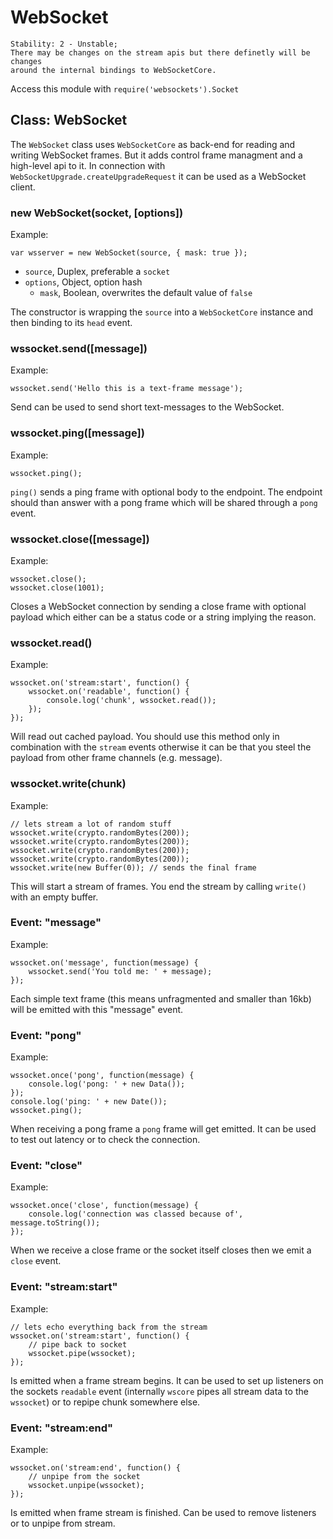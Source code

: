 # WebSocket

    Stability: 2 - Unstable;
    There may be changes on the stream apis but there definetly will be changes
    around the internal bindings to WebSocketCore.

Access this module with `require('websockets').Socket`

## Class: WebSocket

The `WebSocket` class uses `WebSocketCore` as back-end for reading and
writing WebSocket frames. But it adds control frame managment and a high-level
api to it. In connection with `WebSocketUpgrade.createUpgradeRequest` it can be
used as a WebSocket client.

### new WebSocket(socket, [options])

Example:

    var wsserver = new WebSocket(source, { mask: true });

* `source`, Duplex, preferable a `socket`    
* `options`, Object, option hash
    * `mask`, Boolean, overwrites the default value of `false`

The constructor is wrapping the `source` into a `WebSocketCore` instance and
then binding to its `head` event.

### wssocket.send([message])

Example:

    wssocket.send('Hello this is a text-frame message');

Send can be used to send short text-messages to the WebSocket.

### wssocket.ping([message])

Example:

    wssocket.ping();

`ping()` sends a ping frame with optional body to the endpoint. The endpoint
should than answer with a pong frame which will be shared through a `pong`
event.

### wssocket.close([message])

Example:

    wssocket.close();
    wssocket.close(1001);

Closes a WebSocket connection by sending a close frame with optional payload
which either can be a status code or a string implying the reason.

### wssocket.read()

Example:

    wssocket.on('stream:start', function() {
        wssocket.on('readable', function() {
            console.log('chunk', wssocket.read());
        });
    });

Will read out cached payload. You should use this method only in combination
with the `stream` events otherwise it can be that you steel the payload from
other frame channels (e.g. message).

### wssocket.write(chunk)

Example:

    // lets stream a lot of random stuff
    wssocket.write(crypto.randomBytes(200));
    wssocket.write(crypto.randomBytes(200));
    wssocket.write(crypto.randomBytes(200));
    wssocket.write(crypto.randomBytes(200));
    wssocket.write(new Buffer(0)); // sends the final frame

This will start a stream of frames. You end the stream by calling `write()` 
with an empty buffer.

### Event: "message"

Example:

    wssocket.on('message', function(message) {
        wssocket.send('You told me: ' + message);
    });

Each simple text frame (this means unfragmented and smaller than 16kb) will be
emitted with this "message" event.

### Event: "pong"

Example:

    wssocket.once('pong', function(message) {
        console.log('pong: ' + new Data());
    });
    console.log('ping: ' + new Date());
    wssocket.ping();

When receiving a pong frame a `pong` frame will get emitted. It can be used to
test out latency or to check the connection.

### Event: "close"

Example:

    wssocket.once('close', function(message) {
        console.log('connection was classed because of', message.toString());
    });

When we receive a close frame or the socket itself closes then we emit a
`close` event.

### Event: "stream:start"

Example:

    // lets echo everything back from the stream
    wssocket.on('stream:start', function() {
        // pipe back to socket
        wssocket.pipe(wssocket);
    });

Is emitted when a frame stream begins. It can be used to set up listeners on
the sockets `readable` event (internally `wscore` pipes all stream data to
the `wssocket`) or to repipe chunk somewhere else.

### Event: "stream:end"

Example:

    wssocket.on('stream:end', function() {
        // unpipe from the socket
        wssocket.unpipe(wssocket);
    });

Is emitted when frame stream is finished. Can be used to remove listeners or
to unpipe from stream.
